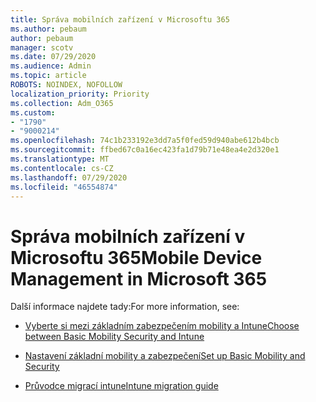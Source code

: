 ```yaml
---
title: Správa mobilních zařízení v Microsoftu 365
ms.author: pebaum
author: pebaum
manager: scotv
ms.date: 07/29/2020
ms.audience: Admin
ms.topic: article
ROBOTS: NOINDEX, NOFOLLOW
localization_priority: Priority
ms.collection: Adm_O365
ms.custom:
- "1790"
- "9000214"
ms.openlocfilehash: 74c1b233192e3dd7a5f0fed59d940abe612b4bcb
ms.sourcegitcommit: ffbed67c0a16ec423fa1d79b71e48ea4e2d320e1
ms.translationtype: MT
ms.contentlocale: cs-CZ
ms.lasthandoff: 07/29/2020
ms.locfileid: "46554874"
---
```

# <a name="mobile-device-management-in-microsoft-365"></a><span data-ttu-id="a7a40-102">Správa mobilních zařízení v Microsoftu 365</span><span class="sxs-lookup"><span data-stu-id="a7a40-102">Mobile Device Management in Microsoft 365</span></span>

<span data-ttu-id="a7a40-103">Další informace najdete tady:</span><span class="sxs-lookup"><span data-stu-id="a7a40-103">For more information, see:</span></span> 

- [<span data-ttu-id="a7a40-104">Vyberte si mezi základním zabezpečením mobility a Intune</span><span class="sxs-lookup"><span data-stu-id="a7a40-104">Choose between Basic Mobility Security and Intune</span></span>](https://docs.microsoft.com/office365/securitycompliance/choose-between-mdm-and-intune)

- [<span data-ttu-id="a7a40-105">Nastavení základní mobility a zabezpečení</span><span class="sxs-lookup"><span data-stu-id="a7a40-105">Set up Basic Mobility and Security</span></span>](https://support.office.com/article/Set-up-Mobile-Device-Management-MDM-in-Office-365-dd892318-bc44-4eb1-af00-9db5430be3cd)

- [<span data-ttu-id="a7a40-106">Průvodce migrací intune</span><span class="sxs-lookup"><span data-stu-id="a7a40-106">Intune migration guide</span></span>](https://docs.microsoft.com/intune/migration-guide)